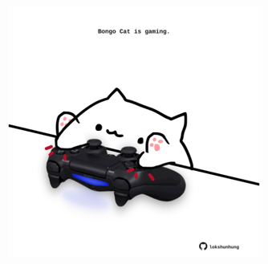 <!-- built at 12/10/2024, 16:00:39 UTC -->
<p align="center">
  <img width="500" height="500" src="./ReadmeImage.svg">
</p>
